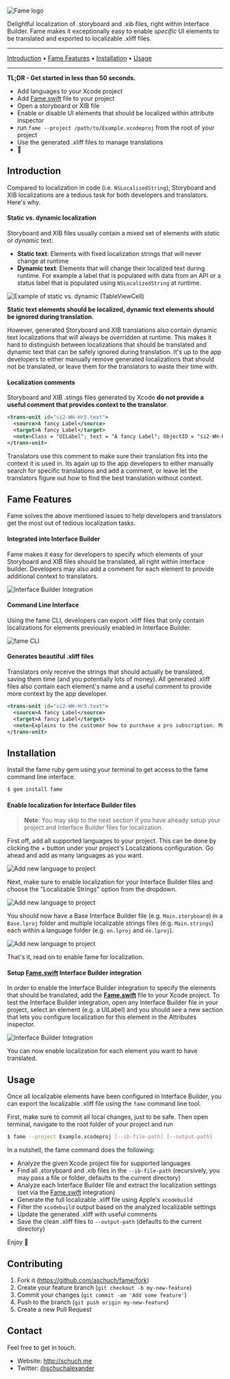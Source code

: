 ![Fame logo](docs/logo.png)

Delightful localization of .storyboard and .xib files, right within Interface Builder.
Fame makes it exceptionally easy to enable _specific_ UI elements to be translated and exported to localizable .xliff files.

-----

<p align="center">

[Introduction](#introduction) • [Fame Features](#fame-features) • [Installation](#installation) • [Usage](#usage)

</p>

-----

**TL;DR - Get started in less than 50 seconds.**

* Add languages to your Xcode project
* Add [Fame.swift](platform/Fame.swift) file to your project
* Open a storyboard or XIB file
* Enable or disable UI elements that should be localized within attribute inspector
* run `fame --project /path/to/Example.xcodeproj` from the root of your project
* Use the generated .xliff files to manage translations
* 🚀


## Introduction

Compared to localization in code (i.e. `NSLocalizedString`), Storyboard and XIB localizations are a tedious task for both developers and translators.
Here's why.

#### Static vs. dynamic localization

Storyboard and XIB files usually contain a mixed set of elements with *static* or *dynamic* text:
* **Static text**: Elements with fixed localization strings that will never change at runtime
* **Dynamic text**: Elements that will change their localized text during runtime. For example a label that is populated with data from an API or a status label that is populated using `NSLocalizedString` at runtime.

![Example of static vs. dynamic (TableViewCell)]()

**Static text elements should be localized, dynamic text elements should be ignored during translation.**

However, generated Storyboard and XIB translations also contain dynamic text localizations that will always be overridden at runtime. This makes it hard to distinguish between localizations that should be translated and dynamic text that can be safely ignored during translation.
It's up to the app developers to either manually remove generated localizations that should not be translated, or leave them for the translators to waste their time with.

#### Localization comments

Storyboard and XIB .stings files generated by Xcode **do not provide a useful comment that provides context to the translator**.

```xml
<trans-unit id="si2-WH-Hr5.text">
  <source>A fancy Label</source>
  <target>A fancy Label</target>
  <note>Class = "UILabel"; text = "A fancy Label"; ObjectID = "si2-WH-Hr5";</note> <-- This is not so helpful 🙄
</trans-unit>
```

Translators use this comment to make sure their translation fits into the context it is used in. Its again up to the app developers to either manually search for specific translations and add a comment, or leave let the translators figure out how to find the best translation without context.


## Fame Features

Fame solves the above mentioned issues to help developers and translators get the most out of tedious localization tasks.

#### Integrated into Interface Builder

Fame makes it easy for developers to specify which elements of your Storyboard and XIB files should be translated, all right within interface builder. Developers may also add a comment for each element to provide additional context to  translators.

![Interface Builder Integration](docs/ib_detail.png)

#### Command Line Interface

Using the fame CLI, developers can export .xliff files that only contain localizations for elements previously enabled in Interface Builder.

![fame CLI](docs/terminal.gif)

#### Generates beautiful .xliff files

Translators only receive the strings that should actually be translated, saving them time (and you potentially lots of money). All generated .xliff files also contain each element's name and a useful comment to provide more context by the app developer.

```xml
<trans-unit id="si2-WH-Hr5.text">
  <source>A fancy Label</source>
  <target>A fancy Label</target>
  <note>Explains to the customer how to purchase a pro subscription. Make it catchy.</note> <-- Ahh, much better 😍
</trans-unit>
```

## Installation

Install the fame ruby gem using your terminal to get access to the fame command line interface.

```bash
$ gem install fame
```

#### Enable localization for Interface Builder files

> **Note**: You may skip to the next section if you have already setup your project and Interface Builder files for localization.

First off, add all supported languages to your project. This can be done by clicking the + button under your project's Localizations configuration. Go ahead and add as many languages as you want.

![Add new language to project](docs/add_language.png)

Next, make sure to enable localization for your Interface Builder files and choose the "Localizable Strings" option from the dropdown.

![Add new language to project](docs/storyboard_setup.png)

You should now have a Base Interface Builder file (e.g. `Main.storyboard`) in a `Base.lproj` folder and multiple localizable strings files (e.g. `Main.strings`) each within a language folder (e.g. `en.lproj` and `de.lproj`).

![Add new language to project](docs/folder_structure.png)

That's it, read on to enable fame for localization.

#### Setup [Fame.swift](platform/Fame.swift) Interface Builder integration

In order to enable the Interface Builder integration to specify the elements that should be translated, add the **[Fame.swift](platform/Fame.swift)** file to your Xcode project. To test the Interface Builder integration, open any Interface Builder file in your project, select an element (e.g. a UILabel) and you should see a new section that lets you configure localization for this element in the Attributes inspector.

![Interface Builder Integration](docs/ib.png)

You can now enable localization for each element you want to have translated.

## Usage

Once all localizable elements have been configured in Interface Builder, you can export the localizable .xliff file using the `fame` command line tool.

First, make sure to commit all local changes, just to be safe. Then open terminal, navigate to the root folder of your project and run

```bash
$ fame --project Example.xcodeproj [--ib-file-path] [--output-path]
```

In a nutshell, the fame command does the following:

* Analyze the given Xcode project file for supported languages
* Find all .storyboard and .xib files in the `--ib-file-path` (recursively, you may pass a file or folder, defaults to the current directory)
* Analyze each Interface Builder file and extract the localization settings (set via the [Fame.swift](platform/Fame.swift) integration)
* Generate the full localizable .xliff file using Apple's `xcodebuild`
* Filter the `xcodebuild` output based on the analyzed localizable settings
* Update the generated .xliff with useful comments
* Save the clean .xliff files to `--output-path` (defaults to the current directory)

Enjoy 🍉

## Contributing

1. Fork it (https://github.com/aschuch/fame/fork)
2. Create your feature branch (`git checkout -b my-new-feature`)
3. Commit your changes (`git commit -am 'Add some feature'`)
4. Push to the branch (`git push origin my-new-feature`)
5. Create a new Pull Request

## Contact

Feel free to get in touch.

* Website: <http://schuch.me>
* Twitter: [@schuchalexander](http://twitter.com/schuchalexander)
